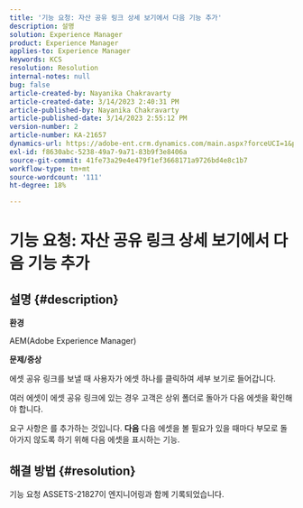 ```yaml
---
title: '기능 요청: 자산 공유 링크 상세 보기에서 다음 기능 추가'
description: 설명
solution: Experience Manager
product: Experience Manager
applies-to: Experience Manager
keywords: KCS
resolution: Resolution
internal-notes: null
bug: false
article-created-by: Nayanika Chakravarty
article-created-date: 3/14/2023 2:40:31 PM
article-published-by: Nayanika Chakravarty
article-published-date: 3/14/2023 2:55:12 PM
version-number: 2
article-number: KA-21657
dynamics-url: https://adobe-ent.crm.dynamics.com/main.aspx?forceUCI=1&pagetype=entityrecord&etn=knowledgearticle&id=3f5b4c26-76c2-ed11-83ff-6045bd006a22
exl-id: f8630abc-5238-49a7-9a71-83b9f3e8406a
source-git-commit: 41fe73a29e4e479f1ef3668171a9726bd4e8c1b7
workflow-type: tm+mt
source-wordcount: '111'
ht-degree: 18%

---
```


# 기능 요청: 자산 공유 링크 상세 보기에서 다음 기능 추가

## 설명 {#description}


<b>환경</b>

AEM(Adobe Experience Manager)

<b>문제/증상</b>

에셋 공유 링크를 보낼 때 사용자가 에셋 하나를 클릭하여 세부 보기로 들어갑니다.

여러 에셋이 에셋 공유 링크에 있는 경우 고객은 상위 폴더로 돌아가 다음 에셋을 확인해야 합니다.

요구 사항은 를 추가하는 것입니다. <b>다음</b> 다음 에셋을 볼 필요가 있을 때마다 부모로 돌아가지 않도록 하기 위해 다음 에셋을 표시하는 기능.


## 해결 방법 {#resolution}


기능 요청 ASSETS-21827이 엔지니어링과 함께 기록되었습니다.
